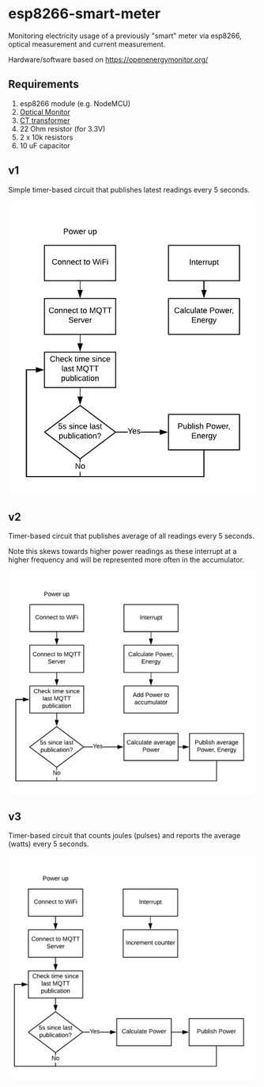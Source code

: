 # esp8266-smart-meter

Monitoring electricity usage of a previously "smart" meter via esp8266, optical measurement and current measurement.

Hardware/software based on https://openenergymonitor.org/

## Requirements

1. esp8266 module (e.g. NodeMCU)
2. [Optical Monitor](https://shop.openenergymonitor.com/optical-utility-meter-led-pulse-sensor/)
3. [CT transformer](https://shop.openenergymonitor.com/100a-max-clip-on-current-sensor-ct/)
4. 22 Ohm resistor (for 3.3V)
5. 2 x 10k resistors
6. 10 uF capacitor

## v1

Simple timer-based circuit that publishes latest readings every 5 seconds.

![v1 flow](esp8266-smart-meter-v1.png)

## v2

Timer-based circuit that publishes average of all readings every 5 seconds.

Note this skews towards higher power readings as these interrupt at a higher frequency and will be represented more often in the accumulator.

![v2 flow](esp8266-smart-meter-v2.png)

## v3

Timer-based circuit that counts joules (pulses) and reports the average (watts) every 5 seconds.

![v3 flow](esp8266-smart-meter-v3.png)